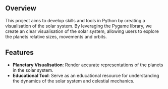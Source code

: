 ## Overview

This project aims to develop skills and tools in Python by creating a visualisation of the solar system. By leveraging the Pygame library, we create an clear visualisation of the solar system, allowing users to explore the planets relative sizes, movements and orbits.

## Features

- **Planetary Visualisation**: Render accurate representations of the planets in the solar system.
- **Educational Tool**: Serve as an educational resource for understanding the dynamics of the solar system and celestial mechanics.
